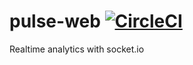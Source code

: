 # pulse-web [![CircleCI](https://circleci.com/gh/kunal-mandalia/pulse-web.svg?style=svg)](https://circleci.com/gh/kunal-mandalia/pulse-web)

Realtime analytics with socket.io


